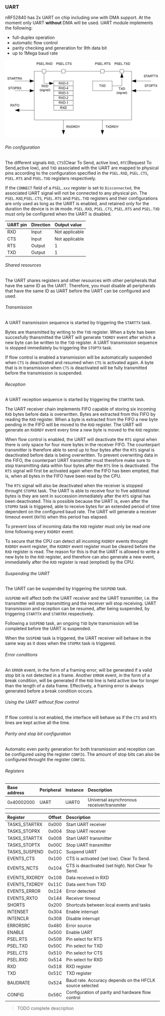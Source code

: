 ### UART

nRF52840 has 2x UART on chip including one with DMA support. At the moment only
UART **without** DMA will be used. UART module implements the following:
* full-duplex operation
* automatic flow control
* parity checking and generation for 9th data bit
* up to 1Mega baud rate

![UART module](images/uart_config.png)

###### Pin configuration
The different signals `RXD`, `CTS`(Clear To Send, active low), `RTC`(Request
To Send,active low), and `TXD` associated with the UART are mapped to physical
pins according to the configuration specified in the `PSEL.RXD`, `PSEL.CTS`,
`PSEL.RTS` and `PSEL.TXD` registers respectively.

If the `CONNECT` field of a `PSEL.xxx` register is set to `Disconnected`, the
associated UART signal will not be connected to any physical pin. The
`PSEL.RXD`,`PSEL.CTS`, `PSEL.RTS` and `PSEL.TXD` registers and their
configurations are only used as long as the UART is enabled, and retained only
for the duration the device is in `ON` mode. `PSEL.RXD`, `PSEL.CTS`,
`PSEL.RTS` and `PSEL.TXD` must only be configured when the UART is disabled.

| UART pin | Direction | Output value   |
|:-------- |:--------- |:-------------- |
| RXD      | Input     | Not applicable |
| CTS      | Input     | Not applicable |
| RTS      | Output    | 1              |
| TXD      | Output    | 1              |

###### Shared resources
The UART shares registers and other resources with other peripherals that have
the same ID as the UART. Therefore, you must disable all peripherals that have
the same ID as UART before the UART can be configured and used.

###### Transmission
A UART transmission sequence is started by triggering the `STARTTX` task.

Bytes are thansmitted by writing to the `TXD` register. When a byte has been
succesfully thansmitted the UART will generate `TXDRDY` event after which a new
byte can be written to the `TXD` register. A UART transmission sequence is
stopped immediately bu triggering the `STOPTX` task.

If flow control is enabled a transmission will be automatically suspended when
`CTS` is deactivated and resumed when `CTS` is activated again. A byte that is
in transmission when `CTS` is deactivated will be fully transmitted before the
transmission is suspended.

###### Reception
A UART reception sequence is started by triggering the `STARTRX` task.

The UART receiver chain implements FIFO capable of storing six incoming `RXD`
bytes before data is overwritten. Bytes are extracted from this FIFO by reading
the `RXD` register. When a byte is extracted from the FIFO a new byte pending
in the FIFO will be moved to the `RXD` register. The UART will generate an
`RXDRDY` event every time a new byte is moved to the `RXD` register.

When flow control is enabled, the UART will deactivate the `RTS` signal when
there is only space for four more bytes in the receiver FIFO. The counterpart
transmitter is therefore able to send up to four bytes after the `RTS` signal
is deactivated before data is being overwritten. To prevent overwriting data
in the FIFO, the counterpart UART transmitter must therefore make sure to stop
transmitting data within four bytes after the `RTS` line is deactivated. The
`RTS` signal will first be activated again when the FIFO has been emptied,
that is, when all bytes in the FIFO have been read by the CPU.

The `RTS` signal will also be deactivated when the receiver is stopped throught
`STOPRX` task. The UART is able to receive four to five additional bytes is
they are sent in succession immediately after the `RTS` signal has been
deactivated. This is possible because the UART is, even after the `STOPRX` task
is triggered, able to receive bytes for an extended period of time dependent on
the configured baud rate. The UART will generate a receiver timeout event
(`RXTO`) when this period has elapsed.

To prevent loss of incoming data the `RXD` register must only be read one time
following every `RXDRDY` event.

To secure that the CPU can detect all incoming `RXDRDY` events throught
`RXDRDY` event register, the `RXDRDY` event register must be cleared before the
`RXD` register is read. The reason for this is that the UART is allowed to
write a new byte to the `RXD` register, and therefore can also generate a new
event, immediatelly after the `RXD` register is read (emptied) by the CPU.

###### Suspending the UART
The UART can be suspended by triggering the `SUSPEND` task.

`SUSPEND` will affect both the UART receiver and the UART transmitter, i.e. the
transmitter will stop transmitting and the receiver will stop receiving. UART
transmission and reception can be resumed, after being suspended, by triggering
`STARTTX` and `STARTRX` respectively.

Following a `SUSPEND` task, an ongoing `TXD` byte transmission will be
completed before the UART is suspended.

When the `SUSPEND` task is triggered, the UART receiver will behave in the
same way as it does when the `STOPRX` task is triggered.

###### Error conditions
An `ERROR` event, in the form of a framing error, will be generated if a valid
stop bit is not detected in a frame. Another `ERROR` event, in the form of a
break condition, will be generated if the `RXD` line is held active low for
longer than the length of a data frame. Effectively, a framing error is always
generated before a break condition occurs.

###### Using the UART without flow control
If flow control is not enabled, the interface will behave as if the `CTS` and
`RTS` lines are kept active all the time.

###### Parity and stop bit configuration
Automatic even parity generation for both transmission and reception can be
configured using the register `CONFIG`. The amount of stop bits can also be
configured throught the register `CONFIG`.

###### Registers

|Base address|Peripheral|Instance|Description                               |
|:-----------|:---------|:-------|:-----------------------------------------|
|0x40002000  |UART      |UART0   |Universal asynchronous receiver/transmiter|

|Register      |Offset|Description                                             |
|:-------------|:----:|:----------                                             |
|TASKS\_STARTRX|0x000 |Start UART receiver                                     |
|TASKS\_STOPRX |0x004 |Stop UART receiver                                      |
|TASKS\_STARTTX|0x008 |Start UART transmitter                                  |
|TASKS\_STOPTX |0x00C |Stop UART transmitter                                   |
|TASKS\_SUSPEND|0x01C |Suspend UART                                            |
|EVENTS\_CTS   |0x100 |CTS is activated (set low). Clear To Send.              |
|EVENTS\_NCTS  |0x104 |CTS is deactivated (set high). Not Clear To Send.       |
|EVENTS\_RXDRDY|0x108 |Data received in RXD                                    |
|EVENTS\_TXDRDY|0x11C |Data sent from TXD                                      |
|EVENTS\_ERROR |0x124 |Error detected                                          |
|EVENTS\_RXTO  |0x144 |Receiver timeout                                        |
|SHORTS        |0x200 |Shortcuts between local events and tasks                |
|INTENSET      |0x304 |Enable interrupt                                        |
|INTENCLR      |0x308 |Disable interrupt                                       |
|ERRORSRC      |0x480 |Error source                                            |
|ENABLE        |0x500 |Enable UART                                             |
|PSEL.RTS      |0x508 |Pin select for RTS                                      |
|PSEL.TXD      |0x50C |Pin select for TXD                                      |
|PSEL.CTS      |0x510 |Pin select for CTS                                      |
|PSEL.RXD      |0x514 |Pin select for RXD                                      |
|RXD           |0x518 |RXD register                                            |
|TXD           |0x51C |TXD register                                            |
|BAUDRATE      |0x524 |Baud rate. Accuracy depends on the HFCLK source selected|
|CONFIG        |0x56C |Configuration of parity and hardware flow control       |

> TODO complete description
